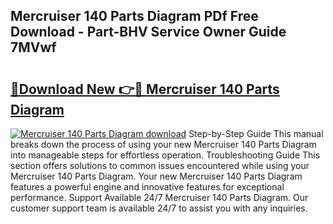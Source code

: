 ## Mercruiser 140 Parts Diagram PDf Free Download - Part-BHV Service Owner Guide 7MVwf

# <h2><a href="http://dfoxg7.blite.top/?on=Mercruiser+140+Parts+Diagram">🔗Download New 👉🔴 Mercruiser 140 Parts Diagram</a></h2>

[![Mercruiser 140 Parts Diagram download](https://i.imgur.com/lujVjoI.png)](http://dfoxg7.blite.top/?on=Mercruiser+140+Parts+Diagram)
Step-by-Step Guide This manual breaks down the process of using your new Mercruiser 140 Parts Diagram into manageable steps for effortless operation. Troubleshooting Guide This section offers solutions to common issues encountered while using your Mercruiser 140 Parts Diagram. Your new Mercruiser 140 Parts Diagram features a powerful engine and innovative features for exceptional performance. Support Available 24/7 Mercruiser 140 Parts Diagram. Our customer support team is available 24/7 to assist you with any inquiries.
